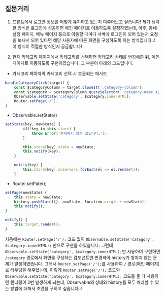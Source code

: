 ## 질문거리
1. 프론트에서 로그인 정보를 어떻게 유지하고 있는지 여쭈어보고 싶습니다! 제가 생각한 방식은 로그인에 성공하면 
메인 페이지로 이동하도록 설정하였는데, 이후, 동네 설정 페이지, 메뉴 페이지 등으로 이동할 때마다 서버에 로그인이 되어 있는지
요청을 보내서 되어 있다면 해당 사용자에 따른 화면을 구성하도록 하는 방식입니다..! 이 방식이 적절한 방식인지 궁금합니다!

2. 현재 카테고리 페이지에서 카테고리를 선택하면 카테고리 상태를 변경해준 뒤, 메인 페이지로 이동하도록 구현하였습니다. 그 부분이 아래의 코드입니다.
- 카테고리 페이지의 카테고리 선택 시 호출되는 메서드
```javascript
handleCategoryClick(target) {
    const $categoryColumn = target.closest('.category-column');
    const $category = $categoryColumn.querySelector('.category-name');
    Observable.setState('category', $category.innerHTML);
    Router.setPage('/');
}
```

- Observable.setState()
```javascript
setState(key, newState) {
        if(!key in this.store) {
            throw Error('존재하지 않는 값입니다.');
        }

        this.store[key].state = newState;
        this.notify(key);
    }

    notify(key) {
        this.store[key].observers.forEach(el => el.render());
    }
```

- Router.setPate();
```javascript
setPage(newState) {
    this.state = newState;
    history.pushState({}, newState, location.origin + newState);
    this.notify();
}

notify() {
    this.target.render();
}
```

처음에는 `Router.setPage('/');` 코드 없이 `Observable.setState('category', $category.innerHTML);` 만으로 구현을 하였습니다. 그런데 `Observable.setState('category', $category.innerHTML);`만 사용하여 구현하면 `/category` 경로에서 화면을 구성하는 컴포넌트만 변경되어 history가 쌓이지 않는 문제가 발생하였습니다. 그래서 `Router.setPage('/');`를 사용하여 `/` 경로(메인 페이지)로 라우팅을 해주었는데, 이렇게 `Router.setPage('/');` 코드와 `Observable.setState('category', $category.innerHTML);` 코드를 둘 다 사용하면 렌더링이 2번 발생하게 되는데, Observable의 상태와 history를 모두 처리할 수 있는 방법에 대해서 조언을 구하고 싶습니다..!


